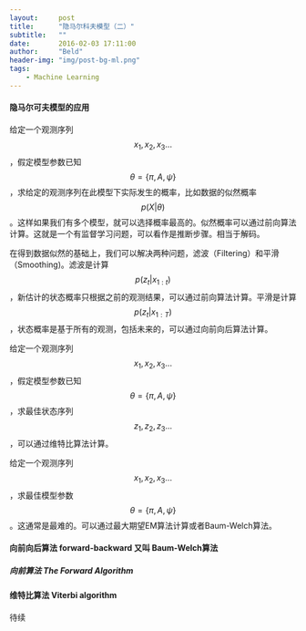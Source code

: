 ```yaml
---
layout:     post
title:      "隐马尔科夫模型（二）"
subtitle:   ""
date:       2016-02-03 17:11:00
author:     "Beld"
header-img: "img/post-bg-ml.png"
tags:
    - Machine Learning
---
```


#### 隐马尔可夫模型的应用

给定一个观测序列$$x_1,x_2,x_3...$$，假定模型参数已知$$\theta =\{\pi,A,\psi\}$$，求给定的观测序列在此模型下实际发生的概率，比如数据的似然概率$$p(X|\theta)$$。这样如果我们有多个模型，就可以选择概率最高的。似然概率可以通过前向算法计算。这就是一个有监督学习问题，可以看作是推断步骤。相当于解码。

在得到数据似然的基础上，我们可以解决两种问题，滤波（Filtering）和平滑（Smoothing)。滤波是计算$$p(z_t|x_{1:t})$$，新估计的状态概率只根据之前的观测结果，可以通过前向算法计算。平滑是计算$$p(z_t|x_{1:T})$$，状态概率是基于所有的观测，包括未来的，可以通过向前向后算法计算。

给定一个观测序列$$x_1,x_2,x_3...$$，假定模型参数已知$$\theta =\{\pi,A,\psi\}$$，求最佳状态序列$$z_1,z_2,z_3...$$，可以通过维特比算法计算。

给定一个观测序列$$x_1,x_2,x_3...$$，求最佳模型参数$$\theta =\{\pi,A,\psi\}$$。这通常是最难的。可以通过最大期望EM算法计算或者Baum-Welch算法。

#### 向前向后算法 forward-backward 又叫 Baum-Welch算法

##### 向前算法 The Forward Algorithm



#### 维特比算法 Viterbi algorithm
待续
